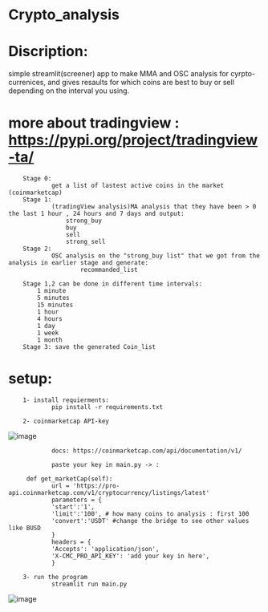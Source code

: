 # Crypto_analysis
# Discription:
simple streamlit(screener) app to make MMA and OSC analysis for cyrpto-currenices, and gives resaults for which coins are best to buy or sell depending on the interval you using.

# more about tradingview : https://pypi.org/project/tradingview-ta/
        
        
        Stage 0: 
                get a list of lastest active coins in the market (coinmarketcap)
        Stage 1: 
                (tradingView analysis)MA analysis that they have been > 0 the last 1 hour , 24 hours and 7 days and output:
                    strong_buy
                    buy
                    sell
                    strong_sell
        Stage 2: 
                OSC analysis on the "strong_buy list" that we got from the analysis in earlier stage and generate: 
                        recommanded_list
        
        Stage 1,2 can be done in different time intervals:
            1 minute
            5 minutes
            15 minutes
            1 hour
            4 hours
            1 day
            1 week
            1 month
        Stage 3: save the generated Coin_list

# setup:
        1- install requierments:
                pip install -r requirements.txt

        2- coinmarketcap API-key
![image](https://user-images.githubusercontent.com/17545900/116851923-a6df8080-abf3-11eb-9ad2-66b6aa6e3667.png)

                docs: https://coinmarketcap.com/api/documentation/v1/

                paste your key in main.py -> :

         def get_marketCap(self):
                url = 'https://pro-api.coinmarketcap.com/v1/cryptocurrency/listings/latest'
                parameters = {
                'start':'1',
                'limit':'100', # how many coins to analysis : first 100
                'convert':'USDT' #change the bridge to see other values like BUSD
                }
                headers = {
                'Accepts': 'application/json',
                'X-CMC_PRO_API_KEY': 'add your key in here',   
                }

        3- run the program
                streamlit run main.py

![image](https://user-images.githubusercontent.com/17545900/116814244-2c155780-ab58-11eb-8b80-6d2b73bd27d8.png)
